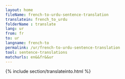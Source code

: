 ```yaml
---
layout: home
fileName: french-to-urdu-sentence-translation
translatein: french_to_urdu
folderName : translate
lang: ur
from: fr
to: ur
langname: french-to
permalink: /ur/french-to-urdu-sentence-translation
tool: sentence-translations
matchurls: en&&fr&&ur
---
```

{% include section/translateinto.html %}
